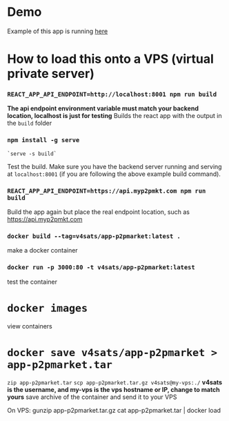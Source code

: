 # Demo

Example of this app is running [here](https://p2pmarket.net)

# How to load this onto a VPS (virtual private server)

### `REACT_APP_API_ENDPOINT=http://localhost:8001 npm run build`
**The api endpoint environment variable must match your backend location, localhost is just for testing**
Builds the react app with the output in the `build` folder

### `npm install -g serve`
    `serve -s build`
Test the build. Make sure you have the backend server running and serving at `localhost:8001` (if you are following the above example build command).


### `REACT_APP_API_ENDPOINT=https://api.myp2pmkt.com npm run build`
Build the app again but place the real endpoint location, such as https://api.myp2pmkt.com

### `docker build --tag=v4sats/app-p2pmarket:latest .`
make a docker container

### `docker run -p 3000:80 -t v4sats/app-p2pmarket:latest`
test the container

# `docker images`
view containers

# `docker save v4sats/app-p2pmarket > app-p2pmarket.tar`
  `zip app-p2pmarket.tar`
  `scp app-p2pmarket.tar.gz v4sats@my-vps:./`
**v4sats is the username, and my-vps is the vps hostname or IP, change to match yours**
save archive of the container and send it to your VPS

On VPS:
gunzip app-p2pmarket.tar.gz
cat app-p2pmarket.tar | docker load
